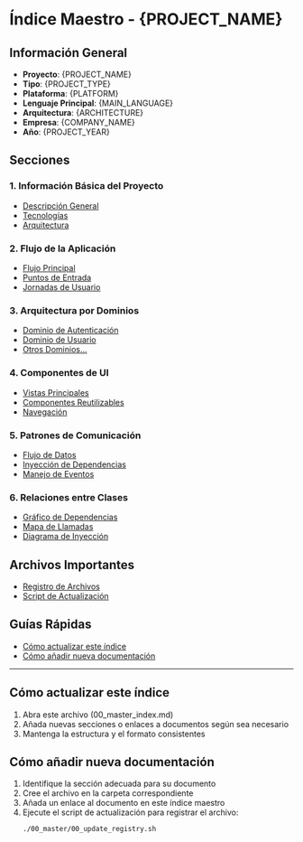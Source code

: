 # Índice Maestro - {PROJECT_NAME}

## Información General
- **Proyecto**: {PROJECT_NAME}
- **Tipo**: {PROJECT_TYPE}
- **Plataforma**: {PLATFORM}
- **Lenguaje Principal**: {MAIN_LANGUAGE}
- **Arquitectura**: {ARCHITECTURE}
- **Empresa**: {COMPANY_NAME}
- **Año**: {PROJECT_YEAR}

## Secciones

### 1. Información Básica del Proyecto
- [Descripción General](../01_basic_info/project_overview.md)
- [Tecnologías](../01_basic_info/technologies.md)
- [Arquitectura](../01_basic_info/architecture.md)

### 2. Flujo de la Aplicación
- [Flujo Principal](../02_app_flow/main_flow.md)
- [Puntos de Entrada](../02_app_flow/entry_points.md)
- [Jornadas de Usuario](../02_app_flow/user_journeys.md)

### 3. Arquitectura por Dominios
- [Dominio de Autenticación](../03_domain_architecture/auth_domain.md)
- [Dominio de Usuario](../03_domain_architecture/user_domain.md)
- [Otros Dominios...](../03_domain_architecture/)

### 4. Componentes de UI
- [Vistas Principales](../04_ui_components/main_views.md)
- [Componentes Reutilizables](../04_ui_components/reusable_components.md)
- [Navegación](../04_ui_components/navigation.md)

### 5. Patrones de Comunicación
- [Flujo de Datos](../05_communication_patterns/data_flow.md)
- [Inyección de Dependencias](../05_communication_patterns/dependency_injection.md)
- [Manejo de Eventos](../05_communication_patterns/event_handling.md)

### 6. Relaciones entre Clases
- [Gráfico de Dependencias](../06_class_relationships/dependencies_graph.md)
- [Mapa de Llamadas](../06_class_relationships/call_map.md)
- [Diagrama de Inyección](../06_class_relationships/injection_diagram.md)

<!-- Agregar más secciones según se vayan creando -->

## Archivos Importantes
- [Registro de Archivos](00_file_registry.md)
- [Script de Actualización](00_update_registry.sh)

## Guías Rápidas
- [Cómo actualizar este índice](#cómo-actualizar-este-índice)
- [Cómo añadir nueva documentación](#cómo-añadir-nueva-documentación)

---

## Cómo actualizar este índice

1. Abra este archivo (00_master_index.md)
2. Añada nuevas secciones o enlaces a documentos según sea necesario
3. Mantenga la estructura y el formato consistentes

## Cómo añadir nueva documentación

1. Identifique la sección adecuada para su documento
2. Cree el archivo en la carpeta correspondiente
3. Añada un enlace al documento en este índice maestro
4. Ejecute el script de actualización para registrar el archivo:
   ```
   ./00_master/00_update_registry.sh
   ```
